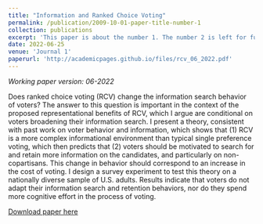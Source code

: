 ```yaml
---
title: "Information and Ranked Choice Voting"
permalink: /publication/2009-10-01-paper-title-number-1
collection: publications
excerpt: 'This paper is about the number 1. The number 2 is left for future work.'
date: 2022-06-25
venue: 'Journal 1'
paperurl: 'http://academicpages.github.io/files/rcv_06_2022.pdf'
---
```

_Working paper version: 06-2022_

Does ranked choice voting (RCV) change the information search behavior of voters? The answer to this question is important in the context of the proposed representational benefits of RCV, which I argue are conditional on voters broadening their information search. I present a theory, consistent with past work on voter behavior and information, which shows that (1) RCV is a more complex informational environment than typical single preference voting, which then predicts that (2) voters should be motivated to search for and retain more information on the candidates, and particularly on non-copartisans. This change in behavior should correspond to an increase in the cost of voting. I design a survey experiment to test this theory on a nationally diverse sample of U.S. adults. Results indicate that voters do not adapt their information search and retention behaviors, nor do they spend more cognitive effort in the process of voting.

[Download paper here](http://academicpages.github.io/files/rcv_06_2022.pdf)
